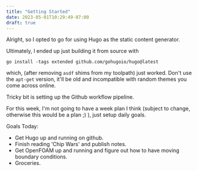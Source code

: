 ```yaml
---
title: "Getting Started"
date: 2023-05-01T10:29:49-07:00
draft: true
---
```


Alright, so I opted to go for using Hugo as the
static content generator.

Ultimately, I ended up just building it from source
with 

```
go install -tags extended github.com/gohugoio/hugo@latest
```

which, (after removing `asdf` shims from my toolpath) just
worked. Don't use the `apt-get` version, it'll be old and
incompatible with random themes you come across online.

Tricky bit is setting up the Github workflow pipeline.

For this week, I'm not going to have a week plan I think
(subject to change, otherwise this would be a plan ;) ),
just setup daily goals.

Goals Today:
  - Get Hugo up and running on github.
  - Finish reading 'Chip Wars' and publish notes.
  - Get OpenFOAM up and running and figure out how
    to have moving boundary conditions.
  - Groceries.
